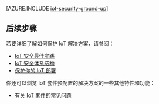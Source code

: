 <properties
 pageTitle="从头开始保障你的物联网的安全 | Azure"
 description="本文介绍了 Azure IoT 套件的内置安全功能"
 services=""
 suite="iot-suite"
 documentationCenter=""
 authors="YuriDio"
 manager="timlt"
 editor=""/>

<tags
 ms.service="iot-suite"
 ms.date="08/02/2016"
 wacn.date="09/05/2016"/>  


[AZURE.INCLUDE [iot-security-ground-up](../../includes/iot-security-ground-up.md)]

## 后续步骤

若要详细了解如何保护 IoT 解决方案，请参阅：

- [IoT 安全最佳实践][lnk-security-best-practices]
- [IoT 安全体系结构][lnk-security-architecture]
- [保护你的 IoT 部署][lnk-security-deployment]

[lnk-security-best-practices]: /documentation/articles/iot-security-best-practices/
[lnk-security-architecture]: /documentation/articles/iot-security-architecture/
[lnk-security-deployment]: /documentation/articles/iot-suite-security-deployment/

你还可以浏览 IoT 套件预配置的解决方案的一些其他特性和功能：

- [有关 IoT 套件的常见问题][lnk-faq]

[lnk-predictive-overview]: /documentation/articles/iot-suite-predictive-overview/
[lnk-faq]: /documentation/articles/iot-suite-faq/

<!---HONumber=Mooncake_0829_2016-->